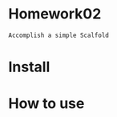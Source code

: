 Homework02
===========
	Accomplish a simple Scalfold

Install
===========

	

How to use
===========

	